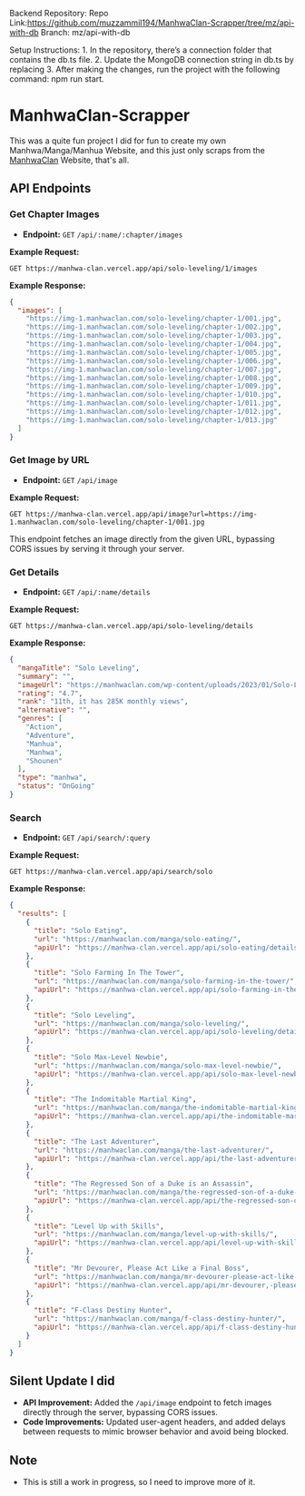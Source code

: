 Backend Repository:
Repo Link:https://github.com/muzzammil194/ManhwaClan-Scrapper/tree/mz/api-with-db
Branch: mz/api-with-db

Setup Instructions:
1\. In the repository, there’s a connection folder that contains the db.ts file.
2\. Update the MongoDB connection string in db.ts by replacing <password>
3\. After making the changes, run the project with the following command: npm run start.



# ManhwaClan-Scrapper

This was a quite fun project I did for fun to create my own Manhwa/Manga/Manhua Website, and this just only scraps from the [ManhwaClan](https://manhwaclan.com/) Website, that's all.

## API Endpoints

### Get Chapter Images
- **Endpoint:** `GET` `/api/:name/:chapter/images`

**Example Request:**
```
GET https://manhwa-clan.vercel.app/api/solo-leveling/1/images
```

**Example Response:**
```json
{
  "images": [
    "https://img-1.manhwaclan.com/solo-leveling/chapter-1/001.jpg",
    "https://img-1.manhwaclan.com/solo-leveling/chapter-1/002.jpg",
    "https://img-1.manhwaclan.com/solo-leveling/chapter-1/003.jpg",
    "https://img-1.manhwaclan.com/solo-leveling/chapter-1/004.jpg",
    "https://img-1.manhwaclan.com/solo-leveling/chapter-1/005.jpg",
    "https://img-1.manhwaclan.com/solo-leveling/chapter-1/006.jpg",
    "https://img-1.manhwaclan.com/solo-leveling/chapter-1/007.jpg",
    "https://img-1.manhwaclan.com/solo-leveling/chapter-1/008.jpg",
    "https://img-1.manhwaclan.com/solo-leveling/chapter-1/009.jpg",
    "https://img-1.manhwaclan.com/solo-leveling/chapter-1/010.jpg",
    "https://img-1.manhwaclan.com/solo-leveling/chapter-1/011.jpg",
    "https://img-1.manhwaclan.com/solo-leveling/chapter-1/012.jpg",
    "https://img-1.manhwaclan.com/solo-leveling/chapter-1/013.jpg"
  ]
}
```

### Get Image by URL
- **Endpoint:** `GET` `/api/image`

**Example Request:**
```
GET https://manhwa-clan.vercel.app/api/image?url=https://img-1.manhwaclan.com/solo-leveling/chapter-1/001.jpg
```

This endpoint fetches an image directly from the given URL, bypassing CORS issues by serving it through your server.

### Get Details
- **Endpoint:** `GET` `/api/:name/details`

**Example Request:**
```
GET https://manhwa-clan.vercel.app/api/solo-leveling/details
```

**Example Response:**
```json
{
  "mangaTitle": "Solo Leveling",
  "summary": "",
  "imageUrl": "https://manhwaclan.com/wp-content/uploads/2023/01/Solo-Leveling-cover-193x278.jpg",
  "rating": "4.7",
  "rank": "11th, it has 285K monthly views",
  "alternative": "",
  "genres": [
    "Action",
    "Adventure",
    "Manhua",
    "Manhwa",
    "Shounen"
  ],
  "type": "manhwa",
  "status": "OnGoing"
}
```

### Search
- **Endpoint:** `GET` `/api/search/:query`

**Example Request:**
```
GET https://manhwa-clan.vercel.app/api/search/solo
```

**Example Response:**
```json
{
  "results": [
    {
      "title": "Solo Eating",
      "url": "https://manhwaclan.com/manga/solo-eating/",
      "apiUrl": "https://manhwa-clan.vercel.app/api/solo-eating/details"
    },
    {
      "title": "Solo Farming In The Tower",
      "url": "https://manhwaclan.com/manga/solo-farming-in-the-tower/",
      "apiUrl": "https://manhwa-clan.vercel.app/api/solo-farming-in-the-tower/details"
    },
    {
      "title": "Solo Leveling",
      "url": "https://manhwaclan.com/manga/solo-leveling/",
      "apiUrl": "https://manhwa-clan.vercel.app/api/solo-leveling/details"
    },
    {
      "title": "Solo Max-Level Newbie",
      "url": "https://manhwaclan.com/manga/solo-max-level-newbie/",
      "apiUrl": "https://manhwa-clan.vercel.app/api/solo-max-level-newbie/details"
    },
    {
      "title": "The Indomitable Martial King",
      "url": "https://manhwaclan.com/manga/the-indomitable-martial-king/",
      "apiUrl": "https://manhwa-clan.vercel.app/api/the-indomitable-martial-king/details"
    },
    {
      "title": "The Last Adventurer",
      "url": "https://manhwaclan.com/manga/the-last-adventurer/",
      "apiUrl": "https://manhwa-clan.vercel.app/api/the-last-adventurer/details"
    },
    {
      "title": "The Regressed Son of a Duke is an Assassin",
      "url": "https://manhwaclan.com/manga/the-regressed-son-of-a-duke-is-an-assassin/",
      "apiUrl": "https://manhwa-clan.vercel.app/api/the-regressed-son-of-a-duke-is-an-assassin/details"
    },
    {
      "title": "Level Up with Skills",
      "url": "https://manhwaclan.com/manga/level-up-with-skills/",
      "apiUrl": "https://manhwa-clan.vercel.app/api/level-up-with-skills/details"
    },
    {
      "title": "Mr Devourer, Please Act Like a Final Boss",
      "url": "https://manhwaclan.com/manga/mr-devourer-please-act-like-a-final-boss/",
      "apiUrl": "https://manhwa-clan.vercel.app/api/mr-devourer,-please-act-like-a-final-boss/details"
    },
    {
      "title": "F-Class Destiny Hunter",
      "url": "https://manhwaclan.com/manga/f-class-destiny-hunter/",
      "apiUrl": "https://manhwa-clan.vercel.app/api/f-class-destiny-hunter/details"
    }
  ]
}
```

## Silent Update I did
- **API Improvement:** Added the `/api/image` endpoint to fetch images directly through the server, bypassing CORS issues.
- **Code Improvements:** Updated user-agent headers, and added delays between requests to mimic browser behavior and avoid being blocked.

## Note
- This is still a work in progress, so I need to improve more of it.
